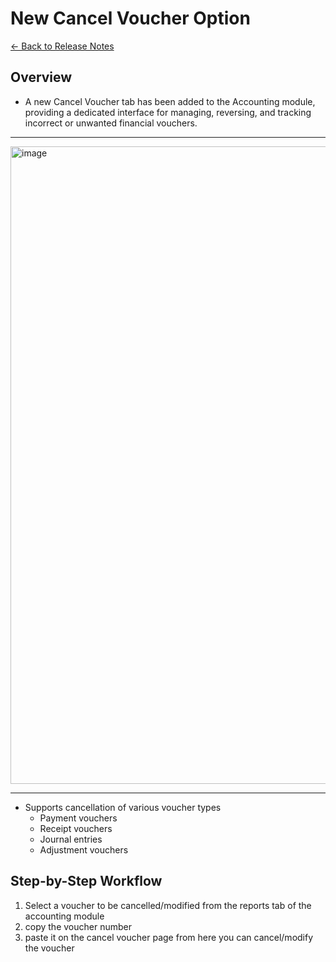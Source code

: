 # New Cancel Voucher Option

[← Back to Release Notes](../README.md)

## Overview
 - A new Cancel Voucher tab has been added to the Accounting module, providing a dedicated interface for managing, reversing, and tracking incorrect or unwanted     financial vouchers.
---
<img width="1920" height="1020" alt="image" src="https://github.com/user-attachments/assets/6d97d18e-ebd9-4a14-8358-e3bf825dc7b9" />

---

- Supports cancellation of various voucher types
  - Payment vouchers
  - Receipt vouchers
  - Journal entries
  - Adjustment vouchers

## Step-by-Step Workflow
1. Select a voucher to be cancelled/modified from the reports tab of the accounting module
2. copy the voucher number
3. paste it on the cancel voucher page from here you can cancel/modify the voucher


